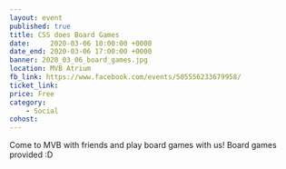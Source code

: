 ```yaml
---
layout: event
published: true
title: CSS does Board Games
date:     2020-03-06 10:00:00 +0000
date_end: 2020-03-06 17:00:00 +0000
banner: 2020_03_06_board_games.jpg
location: MVB Atrium
fb_link: https://www.facebook.com/events/505556233679958/
ticket_link:
price: Free
category:
    - Social
cohost:
---
```


Come to MVB with friends and play board games with us! Board games provided :D
